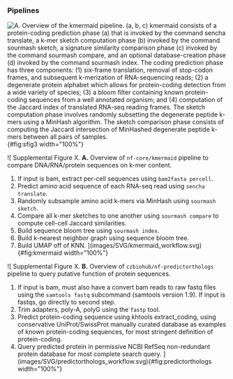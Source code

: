 ### Pipelines

<!-- ## Figure 3 -- Overview of `kmermaid` and `predictorthologs` pipelines -->

![**A.** Overview of the `kmermaid` pipeline. (**a**, **b**, **c**) `kmermaid` consists of a protein-coding prediction phase (**a**) that is invoked by the command `sencha translate`, a k-mer sketch computation phase (**b**) invoked by the command `sourmash sketch`, a signature similarity comparison phase (**c**) invoked by the command `sourmash compare`, and an optional database-creation phase (**d**) invoked by the command `sourmash index`. The coding prediction phase has three components: (1) six-frame translation, removal of stop-codon frames, and subsequent $k$-merization of RNA-sequencing reads; (2) a degenerate protein alphabet which allows for protein-coding detection from a wide variety of species; (3) a bloom filter containing known protein-coding sequences from a well annotated organism; and (4) computation of the Jaccard index of translated RNA-seq reading frames. The sketch computation phase involves randomly subsetting the degenerate peptide $k$-mers using a MinHash algorithm. The sketch comparison phase consists of computing the Jaccard intersection of MinHashed degenerate peptide $k$-mers between all pairs of samples.](images/SVG/supplementary_figure3.svg){#fig:sfig3 width="100%"}


![
Supplemental Figure X.
**A.** Overview of `nf-core/kmermaid` pipeline to compare DNA/RNA/protein sequences on k-mer content.
1. If input is bam, extract per-cell sequences using `bam2fasta percell`.
2. Predict amino acid sequence of each RNA-seq read using `sencha translate`.
3. Randomly subsample amino acid k-mers via MinHash using `sourmash sketch`.
4. Compare all k-mer sketches to one another using `sourmash compare` to compute cell-cell Jaccard similarities.
5. Build sequence bloom tree using `sourmash index`.
6. Build k-nearest neighbor graph using sequence bloom tree.
7. Build UMAP off of KNN.
](images/SVG/kmermaid_workflow.svg){#fig:kmermaid width="100%"}



![
Supplemental Figure X.
**B.** Overview of `czbiohub/nf-predictorthologs` pipeline to query putative function of protein sequences.
1. If input is bam, must also have a convert bam reads to raw fastq files using the `samtools fastq` subcommand (samtools version 1.9). If input is fastqs, go directly to second step.
2. Trim adapters, poly-A, polyG using the `fastp` tool.
3. Predict protein-coding sequence using khtools extract_coding, using conservative UniProt/SwissProt manually curated database as examples of known protein-coding sequences, for most stringent definition of protein-coding.
4. Query predicted protein in permissive NCBI RefSeq non-redundant protein database for most complete search query.
](images/SVG/predictorthologs_workflow.svg){#fig:predictorthologs width="100%"}

